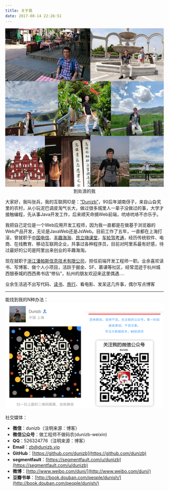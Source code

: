 ```yaml
---
title: 关于我
date: 2017-08-14 22:26:51
---
```

<div aligin="center"><img src="https://raw.githubusercontent.com/dunizb/cloudimg/master/blog/myphots.jpg" /></div>
<div style="text-align:center">到处浪的我</div>

大家好，我叫张兵，我的互联网ID是：[“Dunizb”](https://www.baidu.com/s?wd=Dunizb)，90后年湖南伢子，来自山旮旯里的农村，从小玩泥巴调皮淘气长大，做过很多城里人一辈子没做过的事，大学才接触编程，先从事Java开发工作，后来顺天命搞Web前端，吭哧吭哧不亦乐乎。

我把自己定位是一个Web应用开发工程师，因为我一直都是在做基于浏览器的Web产品开发，无论是JavaWeb还是JsWeb。目前工作了五年，一直都在上海打滚，曾就职于[中国电信](http://www.ideal.sh.cn/)、[丰趣海淘](http://www.fengqu.com/)、[昂立嗨课堂](http://www.onlyhi.cn/)，[车轮驾考通](https://www.chelun.com/kjzapp.html)，经历传统软件、电商、在线教育、移动互联网企业，共事过各种程序员，目前对阿里系最有好感，待过最好的公司是阿里出来创业的丰趣海淘。

现在就职于[浙江潘帕斯信息技术有限公司](https://www.ipampas.com/)，担任前端开发工程师一职。业余喜欢读书、写博客、做个人小项目，活跃于掘金、SF、慕课等社区，经常混迹于杭州城西银泰城的西西弗书店“修仙”，杭州的朋友欢迎来这里偶遇....

业余生活逃不出写代码、[读书](http://book.douban.com/people/dunish/)、[旅行](http://dunizb.github.io/footprint/)、看电影、发呆这几件事，偶尔写点博客

*******
能找到我的N种办法：
![](https://raw.githubusercontent.com/dunizb/cloudimg/master/blog/ercode.jpg)

社交媒体：
- **微信**：dunizb（注明来源：博客）
- **微信公众号**：做工程师不做码农(dunizb-weixin)
- **QQ**：526324776（注明来源：博客）
- **Email**：[zb@dunizb.vip](mailto:zb@dunizb.vip)
- **GitHub**：[https://github.com/dunizb](https://github.com/dunizb)
- **segmentfault**：[https://segmentfault.com/u/dunizb](https://segmentfault.com/u/dunizb)
- **微博**：[http://www.weibo.com/duni/](http://www.weibo.com/duni/)
- **豆瓣书单**：[http://book.douban.com/people/dunish/](http://book.douban.com/people/dunish/)